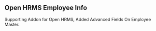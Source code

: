 Open HRMS Employee Info
-----------------------
Supporting Addon for Open HRMS, Added Advanced Fields On Employee Master.
